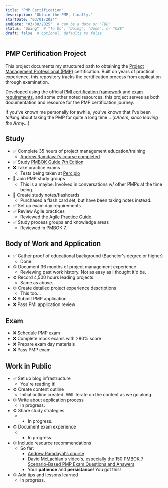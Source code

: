 ```yaml
---
title: "PMP Certification"
description: "Obtain the PMP, finally."
startDate: "03/01/2024"
endDate: "03/30/2025"  # can be a date or "TBD"
status: "Doing"  # "To Do", "Doing", "Done", or "OBE"
draft: false  # optional, defaults to false
---
```


## PMP Certification Project

This project documents my structured path to obtaining the [Project Management Professional (PMP)](https://www.pmi.org/certifications/project-management-pmp) certification. Built on years of practical experience, this repository tracks the certification process from application through examination.

Developed using the official [PMI certification framework](https://www.pmi.org/certifications/certification-resources/process) and [exam requirements](https://www.pmi.org/certifications/project-management-pmp/earn-the-pmp), and some other noted resources, this project serves as both documentation and resource for the PMP certification journey.

If you've known me personally for awhile, you've known that I've been *talking* about taking the PMP for quite a long time... (c*Ahem, since leaving the Army...*)

## Study
- ✅ Complete 35 hours of project management education/training
  - [Andrew Ramdayal's course completed](https://tiaexams.com/pmcourses)
- ✅ Study [PMBOK Guide 7th Edition](https://www.pmi.org/standards/pmbok)
- ❌ Take practice exams
  - Tests being taken at [Percipio](https://uso.percipio.com/)
- 🚧 Join PMP study groups
  - This is a maybe. Involved in conversations w/ other PMPs at the time being.
- 🚧 Create study notes/flashcards
  - Purchased a flash card set, but have been taking notes instead.
- ✅ Set up exam day requirements
- ✅ Review Agile practices
  - Reviewed the [Agile Practice Guide](https://www.pmi.org/standards/agile).
- ✅ Study process groups and knowledge areas
  - Reviewed in PMBOK 7.

## Body of Work and Application

- ✅ Gather proof of educational background (Bachelor's degree or higher)
  - Done.
- ⚙️ Document 36 months of project management experience
  - Reviewing past work history. Not as easy as I thought it'd be.
- ⚙️ Record 4,500 hours leading projects
  - Same as above.
- ⚙️ Create detailed project experience descriptions
  - This too...
- ❌ Submit PMP application
- ❌ Pass PMI application review

## Exam

- ❌ Schedule PMP exam
- ❌ Complete mock exams with >80% score
- ❌ Prepare exam day materials
- ❌ Pass PMP exam

## Work in Public

- ✅ Set up blog infrastructure
  - You're reading it!
- ⚙️ Create content outline
  - Initial outline created. Will iterate on the content as we go along.
- ⚙️ Write about application process
  - In progress.
- ⚙️ Share study strategies
  - - In progress.
- ⚙️ Document exam experience
  - - In progress.
- ⚙️ Include resource recommendations
  - So far:
    - [Andrew Ramdayal's course](https://tiaexams.com/pmcourses)
    - David McLachlan's video's, especially the 150 [PMBOK 7 Scenario-Based PMP Exam Questions and Answers](https://www.youtube.com/watch?v=Zht0-j03NfQ)
    - Your **patience** and **persistance**! You got this!
- ⚙️ Add tips and lessons learned
  - In progress.


